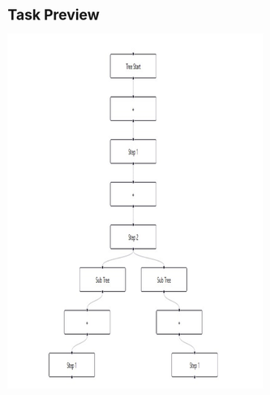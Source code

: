 <h1>Task Preview</h1>

<img src="https://github.com/Chy-Zaber-Bin-Zahid/Doplac-CRM-Task/blob/main/public/done.jpg" alt="Task Preview" width="700" height="700"/>
 
